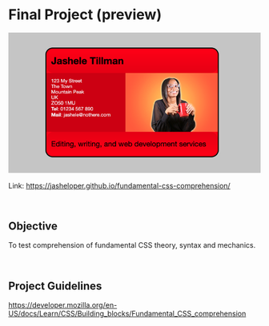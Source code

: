 # Final Project (preview)

![Fundamental CSS comprehension final project preview](preview.png)

Link: https://jasheloper.github.io/fundamental-css-comprehension/


<br>


## Objective

To test comprehension of fundamental CSS theory, syntax and mechanics.



<br>


## Project Guidelines

https://developer.mozilla.org/en-US/docs/Learn/CSS/Building_blocks/Fundamental_CSS_comprehension
